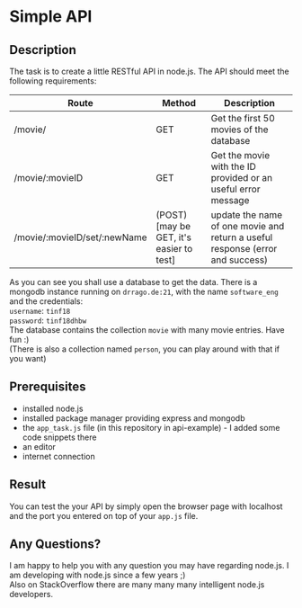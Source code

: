 # Simple API
## Description
The task is to create a little RESTful API in node.js. The API should meet the following requirements:

| Route | Method | Description |
| ----- | ------ | ----------- |
| /movie/| GET | Get the first 50 movies of the database|
| /movie/:movieID| GET | Get the movie with the ID provided or an useful error message|
| /movie/:movieID/set/:newName| (POST) [may be GET, it's easier to test] | update the name of one movie and return a useful response (error and success)|

As you can see you shall use a database to get the data. There is a mongodb instance running on `drrago.de:21`, with the name `software_eng` and the credentials:  
`username`: `tinf18`  
`password`: `tinf18dhbw`  
The database contains the collection `movie` with many movie entries. Have fun :)  
(There is also a collection named `person`, you can play around with that if you want)

## Prerequisites
* installed node.js
* installed package manager providing express and mongodb 
* the `app_task.js` file (in this repository in api-example) - I added some code snippets there
* an editor
* internet connection

## Result
You can test the your API by simply open the browser page with localhost and the port you entered on top of your `app.js` file.  

## Any Questions?
I am happy to help you with any question you may have regarding node.js. I am developing with node.js since a few years ;)  
Also on StackOverflow there are many many many intelligent node.js developers.
